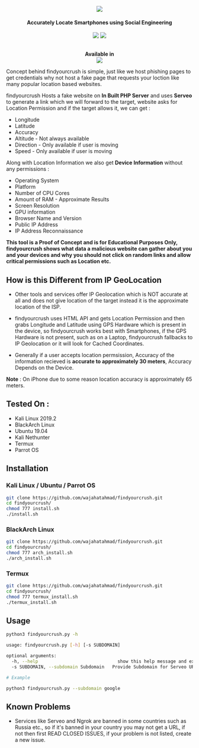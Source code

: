 <p align="center"><img src="https://i.imgur.com/JQglCU2.png"></p>
<h4 align="center">
Accurately Locate Smartphones using Social Engineering
</h4>

<p align="center">
<img src="https://img.shields.io/badge/Python-3-brightgreen.svg?style=plastic">
<img src="https://img.shields.io/badge/Docker-✔-blue.svg?style=plastic">
</p>

<p align="center">
  <br>
  <b>Available in</b>
  <br>
  <img src="https://i.imgur.com/6qcCVks.png">
</p>

Concept behind findyourcrush is simple, just like we host phishing pages to get credentials why not host a fake page that requests your loction like many popular location based websites.

findyourcrush Hosts a fake website on **In Built PHP Server** and uses **Serveo** to generate a link which we will forward to the target, website asks for Location Permission and if the target allows it, we can get :

* Longitude
* Latitude
* Accuracy
* Altitude - Not always available
* Direction - Only available if user is moving
* Speed - Only available if user is moving

Along with Location Information we also get **Device Information** without any permissions :

* Operating System
* Platform
* Number of CPU Cores
* Amount of RAM - Approximate Results
* Screen Resolution
* GPU information
* Browser Name and Version
* Public IP Address
* IP Address Reconnaissance

**This tool is a Proof of Concept and is for Educational Purposes Only, findyourcrush shows what data a malicious website can gather about you and your devices and why you should not click on random links and allow critical permissions such as Location etc.**

## How is this Different from IP GeoLocation

* Other tools and services offer IP Geolocation which is NOT accurate at all and does not give location of the target instead it is the approximate location of the ISP.

* findyourcrush uses HTML API and gets Location Permission and then grabs Longitude and Latitude using GPS Hardware which is present in the device, so findyourcrush works best with Smartphones, if the GPS Hardware is not present, such as on a Laptop, findyourcrush fallbacks to IP Geolocation or it will look for Cached Coordinates.  

* Generally if a user accepts location permsission, Accuracy of the information recieved is **accurate to approximately 30 meters**, Accuracy Depends on the Device.

**Note** : On iPhone due to some reason location accuracy is approximately 65 meters.

## Tested On :

* Kali Linux 2019.2
* BlackArch Linux
* Ubuntu 19.04
* Kali Nethunter
* Termux
* Parrot OS

## Installation

### Kali Linux / Ubuntu / Parrot OS

```bash
git clone https://github.com/wajahatahmad/findyourcrush.git
cd findyourcrush/
chmod 777 install.sh
./install.sh
```

### BlackArch Linux

```bash
git clone https://github.com/wajahatahmad/findyourcrush.git
cd findyourcrush/
chmod 777 arch_install.sh
./arch_install.sh
```

### Termux

```bash
git clone https://github.com/wajahatahmad/findyourcrush.git
cd findyourcrush/
chmod 777 termux_install.sh
./termux_install.sh
```

## Usage

```bash
python3 findyourcrush.py -h

usage: findyourcrush.py [-h] [-s SUBDOMAIN]

optional arguments:
  -h, --help                              show this help message and exit
  -s SUBDOMAIN, --subdomain Subdomain 	Provide Subdomain for Serveo URL ( Optional )

# Example

python3 findyourcrush.py --subdomain google
```

## Known Problems

* Services like Serveo and Ngrok are banned in some countries such as Russia etc., so if it's banned in your country you may not get a URL, if not then first READ CLOSED ISSUES, if your problem is not listed, create a new issue.

